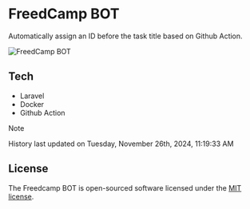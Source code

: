 # FreedCamp BOT

Automatically assign an ID before the task title based on Github Action.

![FreedCamp BOT](https://repository-images.githubusercontent.com/737932867/7d34798b-2680-471c-b089-a78a718d3d6a)

## Tech

- Laravel
- Docker
- Github Action

> [!NOTE]  
> History last updated on Tuesday, November 26th, 2024, 11:19:33 AM

## License

The Freedcamp BOT is open-sourced software licensed under the [MIT license](https://opensource.org/licenses/MIT).
